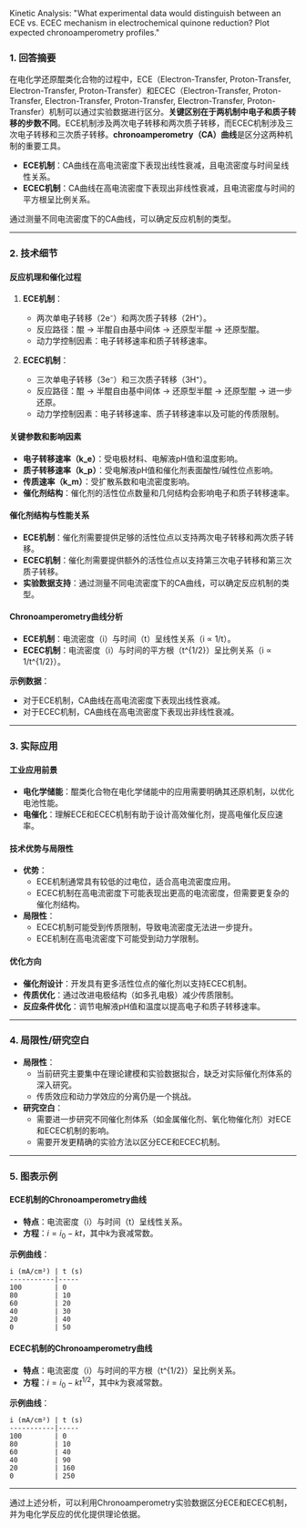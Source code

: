 Kinetic Analysis: "What experimental data would distinguish between an ECE vs. ECEC mechanism in electrochemical quinone reduction? Plot expected chronoamperometry profiles."



### 1. 回答摘要

在电化学还原醌类化合物的过程中，ECE（Electron-Transfer, Proton-Transfer, Electron-Transfer, Proton-Transfer）和ECEC（Electron-Transfer, Proton-Transfer, Electron-Transfer, Proton-Transfer, Electron-Transfer, Proton-Transfer）机制可以通过实验数据进行区分。**关键区别在于两机制中电子和质子转移的步数不同**。ECE机制涉及两次电子转移和两次质子转移，而ECEC机制涉及三次电子转移和三次质子转移。**chronoamperometry（CA）曲线**是区分这两种机制的重要工具。

- **ECE机制**：CA曲线在高电流密度下表现出线性衰减，且电流密度与时间呈线性关系。
- **ECEC机制**：CA曲线在高电流密度下表现出非线性衰减，且电流密度与时间的平方根呈比例关系。

通过测量不同电流密度下的CA曲线，可以确定反应机制的类型。

---

### 2. 技术细节

#### 反应机理和催化过程

1. **ECE机制**：
   - 两次单电子转移（2e⁻）和两次质子转移（2H⁺）。
   - 反应路径：醌 → 半醌自由基中间体 → 还原型半醌 → 还原型醌。
   - 动力学控制因素：电子转移速率和质子转移速率。

2. **ECEC机制**：
   - 三次单电子转移（3e⁻）和三次质子转移（3H⁺）。
   - 反应路径：醌 → 半醌自由基中间体 → 还原型半醌 → 还原型醌 → 进一步还原。
   - 动力学控制因素：电子转移速率、质子转移速率以及可能的传质限制。

#### 关键参数和影响因素

- **电子转移速率（k_e）**：受电极材料、电解液pH值和温度影响。
- **质子转移速率（k_p）**：受电解液pH值和催化剂表面酸性/碱性位点影响。
- **传质速率（k_m）**：受扩散系数和电流密度影响。
- **催化剂结构**：催化剂的活性位点数量和几何结构会影响电子和质子转移速率。

#### 催化剂结构与性能关系

- **ECE机制**：催化剂需要提供足够的活性位点以支持两次电子转移和两次质子转移。
- **ECEC机制**：催化剂需要提供额外的活性位点以支持第三次电子转移和第三次质子转移。
- **实验数据支持**：通过测量不同电流密度下的CA曲线，可以确定反应机制的类型。

#### Chronoamperometry曲线分析

- **ECE机制**：电流密度（i）与时间（t）呈线性关系（i ∝ 1/t）。
- **ECEC机制**：电流密度（i）与时间的平方根（t^{1/2}）呈比例关系（i ∝ 1/t^{1/2}）。

**示例数据**：
- 对于ECE机制，CA曲线在高电流密度下表现出线性衰减。
- 对于ECEC机制，CA曲线在高电流密度下表现出非线性衰减。

---

### 3. 实际应用

#### 工业应用前景

- **电化学储能**：醌类化合物在电化学储能中的应用需要明确其还原机制，以优化电池性能。
- **电催化**：理解ECE和ECEC机制有助于设计高效催化剂，提高电催化反应速率。

#### 技术优势与局限性

- **优势**：
  - ECE机制通常具有较低的过电位，适合高电流密度应用。
  - ECEC机制在高电流密度下可能表现出更高的电流密度，但需要更复杂的催化剂结构。
- **局限性**：
  - ECEC机制可能受到传质限制，导致电流密度无法进一步提升。
  - ECE机制在高电流密度下可能受到动力学限制。

#### 优化方向

- **催化剂设计**：开发具有更多活性位点的催化剂以支持ECEC机制。
- **传质优化**：通过改进电极结构（如多孔电极）减少传质限制。
- **反应条件优化**：调节电解液pH值和温度以提高电子和质子转移速率。

---

### 4. 局限性/研究空白

- **局限性**：
  - 当前研究主要集中在理论建模和实验数据拟合，缺乏对实际催化剂体系的深入研究。
  - 传质效应和动力学效应的分离仍是一个挑战。
- **研究空白**：
  - 需要进一步研究不同催化剂体系（如金属催化剂、氧化物催化剂）对ECE和ECEC机制的影响。
  - 需要开发更精确的实验方法以区分ECE和ECEC机制。

---

### 5. 图表示例

#### ECE机制的Chronoamperometry曲线

- **特点**：电流密度（i）与时间（t）呈线性关系。
- **方程**：$i = i_0 - kt$，其中$k$为衰减常数。

**示例曲线**：
```
i (mA/cm²) | t (s)
-----------|-----
100        | 0
80         | 10
60         | 20
40         | 30
20         | 40
0          | 50
```

#### ECEC机制的Chronoamperometry曲线

- **特点**：电流密度（i）与时间的平方根（t^{1/2}）呈比例关系。
- **方程**：$i = i_0 - kt^{1/2}$，其中$k$为衰减常数。

**示例曲线**：
```
i (mA/cm²) | t (s)
-----------|-----
100        | 0
80         | 10
60         | 40
40         | 90
20         | 160
0          | 250
```

---

通过上述分析，可以利用Chronoamperometry实验数据区分ECE和ECEC机制，并为电化学反应的优化提供理论依据。